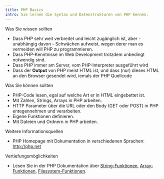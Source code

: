 ```yaml
---
title: PHP Basics
intro: Sie lernen die Syntax und Datenstrukturen von PHP kennen.
---
```


Was Sie wissen sollten

* Dass PHP sehr weit verbreitet und leicht zugänglich ist, aber - unabhängig
davon - Schwächen aufweist, wegen derer man es vermeiden will PHP zu
programmieren.
* Dass PHP-Kenntnisse im Web Development trotzdem unbedingt notwendig sind.
* Dass PHP immer am Server, vom PHP-Interpreter ausgeführt wird
* Dass der **Output** von PHP meist HTML ist, und dass (nur) dieses HTML an den Browser gesendet wird, iemals der PHP Quellcode 

Was Sie können sollten

* PHP-Code lesen, egal auf welche Art er in HTML eingebettet ist.
* Mit Zahlen, Strings, Arrays in PHP arbeiten.
* HTTP Parameter über die URL oder den Body (GET oder POST) in PHP entegennehmen und verarbeiten.
* Eigene Funktionen definieren.
* Mit Dateien und Ordnern in PHP arbeiten.

Weitere Informationsquellen

* PHP Homepage mit Dokumentation in verschiedenen Sprachen: http://php.net

Vertiefungsmöglichkeiten

* Lesen Sie in der PHP Dokumentation über [String-Funktionen](http://php.net/manual/de/ref.strings.php), [Array-Funktionen](http://php.net/manual/de/ref.array.php), [Filesystem-Funktionen](http://php.net/manual/de/ref.filesystem.php). 

